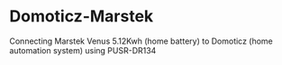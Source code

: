 # Domoticz-Marstek
Connecting Marstek Venus 5.12Kwh (home battery) to Domoticz (home automation system) using PUSR-DR134
